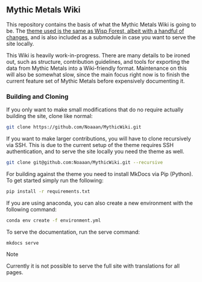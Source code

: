 ## Mythic Metals Wiki

This repository contains the basis of what the Mythic Metals Wiki is going to be. The [theme used is the same as Wisp Forest, albeit with a handful of changes](https://github.com/Noaaan/mythic-docs-theme), and is also included as a submodule in case you want to serve the site locally.

This Wiki is heavily work-in-progress. There are many details to be ironed out, such as structure, contribution guidelines, and tools for exporting the data from Mythic Metals into a Wiki-friendly format. Maintenance on this will also be somewhat slow, since the main focus right now is to finish the current feature set of Mythic Metals before expensively documenting it.

### Building and Cloning

If you only want to make small modifications that do no require actually building the site, clone like normal:

```bash
git clone https://github.com/Noaaan/MythicWiki.git
```

If you want to make larger contributions, you will have to clone recursively via SSH. This is due to the current setup of the theme requires SSH authentication, and to serve the site locally you need the theme as well.

```bash
git clone git@github.com:Noaaan/MythicWiki.git --recursive
```

For building against the theme you need to install MkDocs via Pip (Python). To get started simply run the following:

```bash
pip install -r requirements.txt
```

If you are using anaconda, you can also create a new environment with the following command:

```bash
conda env create -f environment.yml
```

To serve the documentation, run the serve command:

```bash
mkdocs serve
```

> [!NOTE]
> Currently it is not possible to serve the full site with translations for all pages.
